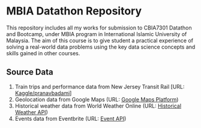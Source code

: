 # MBIA Datathon Repository
This repository includes all my works for submission to CBIA7301 Datathon and Bootcamp, under MBIA program in International Islamic University of Malaysia. The aim of this course is to give student a practical experience of solving a real-world data problems using the key data science concepts and skills gained in other courses.
## Source Data
1. Train trips and performance data from New Jersey Transit Rail [URL: [Kaggle/pranavbadami](https://www.kaggle.com/pranavbadami/nj-transit-amtrak-nec-performance "NJ Transit + Amtrak (NEC) Rail Performance")]
2. Geolocation data from Google Maps (URL: [Google Maps Platform](https://cloud.google.com/maps-platform/maps/ "Custom Maps | Google Maps Platform | Google Cloud"))
3. Historical weather data from World Weather Online (URL: [Historical Weather API](https://www.worldweatheronline.com/developer/api/historical-weather-api.aspx "Historical Weather API | Historical Weather | World Weather Online"))
4. Events data from Eventbrite (URL: [Event API](https://www.eventbrite.com/platform/api#/reference/event-search "API Reference | Evenbrite Platform"))
